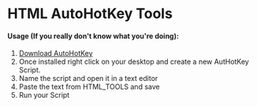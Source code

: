 # HTML AutoHotKey Tools

#### Usage (If you really don't know what you're doing):
  1. [Download AutoHotKey](https://www.autohotkey.com/)
  2. Once installed right click on your desktop and create a new AutHotKey Script.
  3. Name the script and open it in a text editor
  4. Paste the text from HTML_TOOLS and save
  5. Run your Script
  
